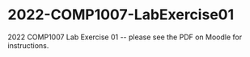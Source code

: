 # 2022-COMP1007-LabExercise01

2022 COMP1007 Lab Exercise 01 -- please see the PDF on Moodle for instructions.
